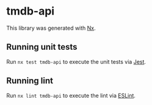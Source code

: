 # tmdb-api

This library was generated with [Nx](https://nx.dev).

## Running unit tests

Run `nx test tmdb-api` to execute the unit tests via [Jest](https://jestjs.io).

## Running lint

Run `nx lint tmdb-api` to execute the lint via [ESLint](https://eslint.org/).
